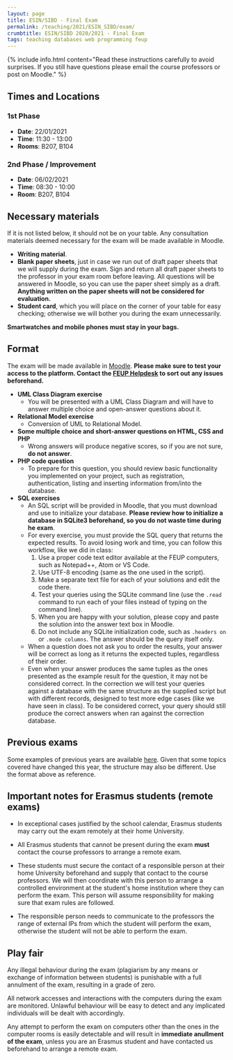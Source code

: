 ```yaml
---
layout: page
title: ESIN/SIBD - Final Exam
permalink: /teaching/2021/ESIN_SIBD/exam/
crumbtitle: ESIN/SIBD 2020/2021 - Final Exam
tags: teaching databases web programming feup
---
```



{% include info.html content="Read these instructions carefully to avoid surprises. If you still have questions please email the course professors or post on Moodle." %}

## Times and Locations

### 1st Phase

- **Date**: 22/01/2021
- **Time**: 11:30 - 13:00
- **Rooms**: B207, B104

### 2nd Phase / Improvement

- **Date**: 06/02/2021
- **Time**: 08:30 - 10:00
- **Room**: B207, B104

## Necessary materials

If it is not listed below, it should not be on your table. Any consultation materials deemed necessary for the exam will be made available in Moodle.

- **Writing material**.
- **Blank paper sheets**, just in case we run out of draft paper sheets that we will supply during the exam. Sign and return all draft paper sheets to the professor in your exam room before leaving. All questions will be answered in Moodle, so you can use the paper sheet simply as a draft. **Anything written on the paper sheets will not be considered for evaluation.**
- **Student card**, which you will place on the corner of your table for easy checking; otherwise we will bother you during the exam unnecessarily.

**Smartwatches and mobile phones must stay in your bags.**

## Format

The exam will be made available in [Moodle](https://moodle.up.pt). **Please make sure to test your access to the platform. Contact the [FEUP Helpdesk](mailto:helpdesk@fe.up.pt) to sort out any issues beforehand.**  

- **UML Class Diagram exercise**
	- You will be presented with a UML Class Diagram and will have to answer multiple choice and open-answer questions about it.
- **Relational Model exercise**
	- Conversion of UML to Relational Model.
- **Some multiple choice and short-answer questions on HTML, CSS and PHP**
	- Wrong answers will produce negative scores, so if you are not sure, **do not answer**.
- **PHP code question**
	- To prepare for this question, you should review basic functionality you implemented on your project, such as registration, authentication, listing and inserting information from/into the database.
- **SQL exercises**
	- An SQL script will be provided in Moodle, that you must download and use to initialize your database. **Please review how to initialize a database in SQLite3 beforehand, so you do not waste time during he exam**.
	- For every exercise, you must provide the SQL query that returns the expected results. To avoid losing work and time, you can follow this workflow, like we did in class:
		1. Use a proper code text editor available at the FEUP computers, such as Notepad++, Atom or VS Code.
		2. Use UTF-8 encoding (same as the one used in the script).
		3. Make a separate text file for each of your solutions and edit the code there.
		4. Test your queries using the SQLite command line (use the `.read` command to run each of your files instead of typing on the command line).
		5. When you are happy with your solution, please copy and paste the solution into the answer text box in Moodle.
		6. Do not include any SQLite initialization code, such as `.headers on` or `.mode columns`. The answer should be the query itself only.
	- When a question does not ask you to order the results, your answer will be correct as long as it returns the expected tuples, regardless of their order.
	- Even when your answer produces the same tuples as the ones presented as the example result for the question, it may not be considered correct. In the correction we will test your queries against a database with the same structure as the supplied script but with different records, designed to test more edge cases (like we have seen in class). To be considered correct, your query should still produce the correct answers when ran against the correction database.

## Previous exams

Some examples of previous years are available [here](https://web.fe.up.pt/~arestivo/page/courses/2018/sibd/exam/). Given that some topics covered have changed this year, the structure may also be different. Use the format above as reference.

## Important notes for Erasmus students (remote exams)

- In exceptional cases justified by the school calendar, Erasmus students may carry out the exam remotely at their home University.

- All Erasmus students that cannot be present during the exam **must** contact the course professors to arrange a remote exam.

- These students must secure the contact of a responsible person at their home University beforehand and supply that contact to the course professors. We will then coordinate with this person to arrange a controlled environment at the student's home institution where they can perform the exam. This person will assume responsibility for making sure that exam rules are followed.

- The responsible person needs to communicate to the professors the range of external IPs from which the student will perform the exam, otherwise the student will not be able to perform the exam.

## Play fair

Any illegal behaviour during the exam (plagiarism by any means or exchange of information between students) is punishable with a full annulment of the exam, resulting in a grade of zero.

All network accesses and interactions with the computers during the exam are monitored. Unlawful behaviour will be easy to detect and any implicated individuals will be dealt with accordingly.

Any attempt to perform the exam on computers other than the ones in the computer rooms is easily detectable and will result in __immediate anullment of the exam__, unless you are an Erasmus student and have contacted us beforehand to arrange a remote exam.
